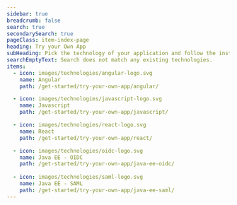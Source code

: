 ```yaml
---
sidebar: true
breadcrumb: false
search: true
secondarySearch: true
pageClass: item-index-page
heading: Try your Own App
subHeading: Pick the technology of your application and follow the instructions to enable Asgardeo login.
searchEmptyText: Search does not match any existing technologies.
items:
  - icon: images/technologies/angular-logo.svg
    name: Angular
    path: /get-started/try-your-own-app/angular/

  - icon: images/technologies/javascript-logo.svg
    name: Javascript
    path: /get-started/try-your-own-app/javascript/

  - icon: images/technologies/react-logo.svg
    name: React
    path: /get-started/try-your-own-app/react/

  - icon: images/technologies/oidc-logo.svg
    name: Java EE - OIDC
    path: /get-started/try-your-own-app/java-ee-oidc/
  
  - icon: images/technologies/saml-logo.svg
    name: Java EE - SAML
    path: /get-started/try-your-own-app/java-ee-saml/
---
```


<!-- markdownlint-disable-next-line -->
<CardView/>
